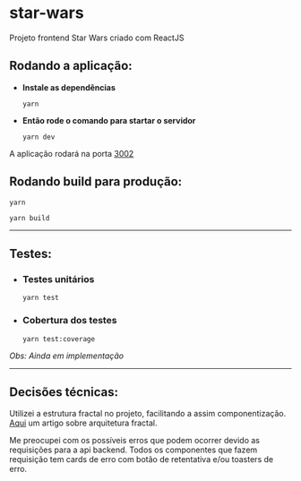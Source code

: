 # star-wars
Projeto frontend Star Wars criado com ReactJS

## Rodando a aplicação:

+ **Instale as dependências**
  ```
  yarn
  ```

+ **Então rode o comando para startar o servidor**
  ```
  yarn dev
  ```
A aplicação rodará na porta [3002](http://localhost:3002)

## Rodando build para produção:
  ```
  yarn
  ```
  ```
  yarn build
  ```

---

## Testes:
+ ### Testes unitários
  ```
  yarn test
  ```

+ ### Cobertura dos testes
  ```
  yarn test:coverage
  ```

*Obs: Ainda em implementação*

---

## Decisões técnicas:
Utilizei a estrutura fractal no projeto, facilitando a assim componentização.
[Aqui](https://blog.taller.net.br/um-ensaio-sobre-arquitetura-fractal-usando-webpack-e-react/) um artigo sobre arquitetura fractal.

Me preocupei com os possíveis erros que podem ocorrer devido as requisições para a api backend. Todos os componentes que fazem requisição tem cards de erro com botão de retentativa e/ou toasters de erro.